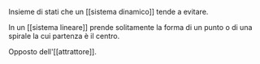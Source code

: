 Insieme di stati che un [[sistema dinamico]] tende a evitare.

In un [[sistema lineare]] prende solitamente la forma di un punto o di una spirale la cui partenza è il centro.

Opposto dell'[[attrattore]].